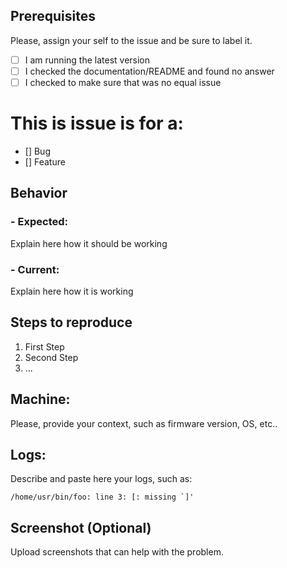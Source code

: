 ## Prerequisites

Please, assign your self to the issue and be sure to label it.

- [ ] I am running the latest version
- [ ] I checked the documentation/README and found no answer
- [ ] I checked to make sure that was no equal issue

# This is issue is for a:

- [] Bug
- [] Feature

## Behavior

### - Expected:

Explain here how it should be working

### - Current:

Explain here how it is working

## Steps to reproduce

1. First Step
2. Second Step
3. ...

## Machine:

Please, provide your context, such as firmware version, OS, etc..

## Logs:

Describe and paste here your logs, such as:

```
/home/usr/bin/foo: line 3: [: missing `]'
```

## Screenshot (Optional)

Upload screenshots that can help with the problem.
